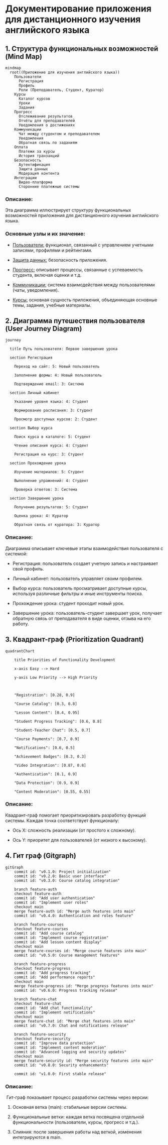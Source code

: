 # Документирование приложения для дистанционного изучения английского языка

## 1. Структура функциональных возможностей (Mind Map)

```mermaid
mindmap
  root((Приложение для изучения английского языка))
    Пользователи
      Регистрация
      Профиль
      Роли (Преподаватель, Студент, Куратор)
    Курсы
      Каталог курсов
      Уроки
      Задания
    Прогресс
      Отслеживание результатов
      Отчёты для преподавателей
      Уведомления о достижениях
    Коммуникации
      Чат между студентом и преподавателем
      Уведомления
      Обратная связь по заданиям
    Оплата
      Платежи за курсы
      История транзакций
    Безопасность
      Аутентификация
      Защита данных
      Модерация контента
    Интеграции
      Видео-платформа
      Сторонние платежные системы
```

### Описание:

Эта диаграмма иллюстрирует структуру функциональных возможностей приложения для дистанционного изучения английского языка.

### Основные узлы и их значение:

* <u>Пользователи:</u> функционал, связанный с управлением учетными записями, профилями и рейтингами.

* <u>Защита данных:</u> безопасность приложения.

* <u>Прогресс:</u> описывает процессы, связанные с успеваемость студента, включая оценки и т.д.

* <u>Коммуникации:</u> система взаимодействия между пользователями (чаты, уведомления).

* <u>Курсы:</u> основная сущность приложения, объединяющая основные темы, задания, учебные материалы.

## 2. Диаграмма путешествия пользователя (User Journey Diagram)

```mermaid
journey

  title Путь пользователя: Первое завершение урока

  section Регистрация

    Переход на сайт: 5: Новый пользователь

    Заполнение формы: 4: Новый пользователь

    Подтверждение email: 3: Система

  section Личный кабинет

    Указание уровня языка: 4: Студент

    Формирование расписания: 3: Студент

    Просмотр доступных курсов: 2: Студент

  section Выбор курса

    Поиск курса в каталоге: 5: Студент

    Чтение описания курса: 4: Студент

    Регистрация на курс: 3: Студент

  section Прохождение урока

    Изучение материалов: 5: Студент

    Выполнение упражнений: 4: Студент

    Проверка ответов: 3: Система

  section Завершение урока

    Получение результатов: 5: Студент

    Оценка урока: 4: Куратор

    Обратная связь от куратора: 3: Куратор
```

### Описание:

Диаграмма описывает ключевые этапы взаимодействия пользователя с системой:

* Регистрация: пользователь создает учетную запись и настраивает свой профиль.

* Личный кабинет: пользователь управляет своим профилем.

* Выбор курса: пользователь просматривает доступные курсы, используя различные фильтры и иные инструменты поиска.

* Прохождение урока: студент проходит новый урок.

* Завершение урока: пользователь-студент завершает урок, получает обратную связь от преподавателя в виде оценки, отзыва на его работу.

## 3. Квадрант-граф (Prioritization Quadrant)

```mermaid
quadrantChart

    title Priorities of Functionality Development

    x-axis Easy --> Hard

    y-axis Low Priority --> High Priority

  

    "Registration": [0.28, 0.9]

    "Course Catalog": [0.3, 0.8]

    "Lesson Content": [0.4, 0.95]

    "Student Progress Tracking": [0.6, 0.8]

    "Student-Teacher Chat": [0.5, 0.7]

    "Course Payments": [0.7, 0.9]

    "Notifications": [0.6, 0.5]

    "Achievement Badges": [0.3, 0.3]

    "Video Integration": [0.87, 0.8]

    "Authentication": [0.1, 0.9]

    "Data Protection": [0.9, 0.9]

    "Content Moderation": [0.55, 0.55]
```

### Описание:

Квадрант-граф помогает приоритизировать разработку функций системы. Каждая точка соответствует функционалу:

* Ось X: сложность реализации (от простого к сложному).

* Ось Y: приоритет для пользователей (от низкого к высокому).

## 4. Гит граф (Gitgraph)

```mermaid
gitGraph
    commit id: "v0.1.0: Project initialization"
    commit id: "v0.2.0: Basic user interface"
    commit id: "v0.3.0: Course catalog integration"
    
    branch feature-auth
    checkout feature-auth
    commit id: "Add user authentication"
    commit id: "Implement user roles"
    checkout main
    merge feature-auth id: "Merge auth features into main"
    commit id: "v0.4.0: Authentication and roles feature"
    
    branch feature-courses
    checkout feature-courses
    commit id: "Add course catalog"
    commit id: "Implement course registration"
    commit id: "Add lesson content display"
    checkout main
    merge feature-courses id: "Merge course features into main"
    commit id: "v0.5.0: Course management features"
    
    branch feature-progress
    checkout feature-progress
    commit id: "Add progress tracking"
    commit id: "Add performance reports"
    checkout main
    merge feature-progress id: "Merge progress features into main"
    commit id: "v0.6.0: Progress tracking release"
    
    branch feature-chat
    checkout feature-chat
    commit id: "Add chat functionality"
    commit id: "Implement notifications"
    checkout main
    merge feature-chat id: "Merge chat features into main"
    commit id: "v0.7.0: Chat and notifications release"
    
    branch feature-security
    checkout feature-security
    commit id: "Improve data protection"
    commit id: "Implement content moderation"
    commit id: "Advanced logging and security updates"
    checkout main
    merge feature-security id: "Merge security features into main"
    commit id: "v0.8.0: Security enhancements"
    
    commit id: "v1.0.0: First stable release"

```

### Описание:

 Гит-граф показывает процесс разработки системы через версии:

1. Основная ветка (main): стабильные версии системы.

2. Функциональные ветки: каждая ветка посвящена отдельной функциональности (пользователи, курсы, прогресс и т.д.).

3. Слияния: после завершения работы над веткой, изменения интегрируются в main.
